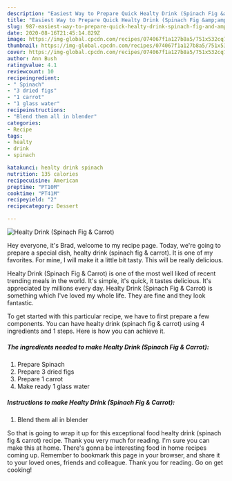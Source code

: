 ```yaml
---
description: "Easiest Way to Prepare Quick Healty Drink (Spinach Fig &amp;amp; Carrot)"
title: "Easiest Way to Prepare Quick Healty Drink (Spinach Fig &amp;amp; Carrot)"
slug: 987-easiest-way-to-prepare-quick-healty-drink-spinach-fig-and-amp-carrot
date: 2020-08-16T21:45:14.829Z
image: https://img-global.cpcdn.com/recipes/074067f1a127b8a5/751x532cq70/healty-drink-spinach-fig-carrot-recipe-main-photo.jpg
thumbnail: https://img-global.cpcdn.com/recipes/074067f1a127b8a5/751x532cq70/healty-drink-spinach-fig-carrot-recipe-main-photo.jpg
cover: https://img-global.cpcdn.com/recipes/074067f1a127b8a5/751x532cq70/healty-drink-spinach-fig-carrot-recipe-main-photo.jpg
author: Ann Bush
ratingvalue: 4.1
reviewcount: 10
recipeingredient:
- " Spinach"
- "3 dried figs"
- "1 carrot"
- "1 glass water"
recipeinstructions:
- "Blend them all in blender"
categories:
- Recipe
tags:
- healty
- drink
- spinach

katakunci: healty drink spinach 
nutrition: 135 calories
recipecuisine: American
preptime: "PT10M"
cooktime: "PT41M"
recipeyield: "2"
recipecategory: Dessert

---
```



![Healty Drink (Spinach Fig &amp; Carrot)](https://img-global.cpcdn.com/recipes/074067f1a127b8a5/751x532cq70/healty-drink-spinach-fig-carrot-recipe-main-photo.jpg)

Hey everyone, it's Brad, welcome to my recipe page. Today, we're going to prepare a special dish, healty drink (spinach fig &amp; carrot). It is one of my favorites. For mine, I will make it a little bit tasty. This will be really delicious.



Healty Drink (Spinach Fig &amp; Carrot) is one of the most well liked of recent trending meals in the world. It's simple, it's quick, it tastes delicious. It's appreciated by millions every day. Healty Drink (Spinach Fig &amp; Carrot) is something which I've loved my whole life. They are fine and they look fantastic.


To get started with this particular recipe, we have to first prepare a few components. You can have healty drink (spinach fig &amp; carrot) using 4 ingredients and 1 steps. Here is how you can achieve it.

<!--inarticleads1-->

##### The ingredients needed to make Healty Drink (Spinach Fig &amp; Carrot):

1. Prepare  Spinach
1. Prepare 3 dried figs
1. Prepare 1 carrot
1. Make ready 1 glass water




<!--inarticleads2-->

##### Instructions to make Healty Drink (Spinach Fig &amp; Carrot):

1. Blend them all in blender




So that is going to wrap it up for this exceptional food healty drink (spinach fig &amp; carrot) recipe. Thank you very much for reading. I'm sure you can make this at home. There's gonna be interesting food in home recipes coming up. Remember to bookmark this page in your browser, and share it to your loved ones, friends and colleague. Thank you for reading. Go on get cooking!
